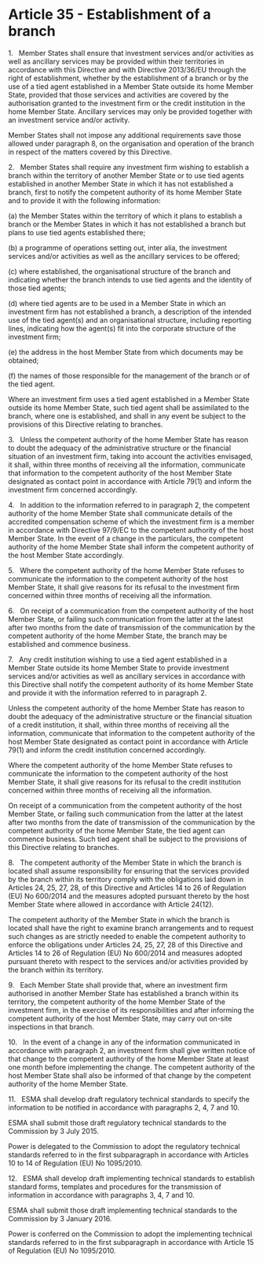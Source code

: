# Article 35 - Establishment of a branch


1.   Member States shall ensure that investment services and/or activities as well as ancillary services may be provided within their territories in accordance with this Directive and with Directive 2013/36/EU through the right of establishment, whether by the establishment of a branch or by the use of a tied agent established in a Member State outside its home Member State, provided that those services and activities are covered by the authorisation granted to the investment firm or the credit institution in the home Member State. Ancillary services may only be provided together with an investment service and/or activity.

Member States shall not impose any additional requirements save those allowed under paragraph 8, on the organisation and operation of the branch in respect of the matters covered by this Directive.

2.   Member States shall require any investment firm wishing to establish a branch within the territory of another Member State or to use tied agents established in another Member State in which it has not established a branch, first to notify the competent authority of its home Member State and to provide it with the following information:

(a) the Member States within the territory of which it plans to establish a branch or the Member States in which it has not established a branch but plans to use tied agents established there;

(b) a programme of operations setting out, inter alia, the investment services and/or activities as well as the ancillary services to be offered;

(c) where established, the organisational structure of the branch and indicating whether the branch intends to use tied agents and the identity of those tied agents;

(d) where tied agents are to be used in a Member State in which an investment firm has not established a branch, a description of the intended use of the tied agent(s) and an organisational structure, including reporting lines, indicating how the agent(s) fit into the corporate structure of the investment firm;

(e) the address in the host Member State from which documents may be obtained;

(f) the names of those responsible for the management of the branch or of the tied agent.

Where an investment firm uses a tied agent established in a Member State outside its home Member State, such tied agent shall be assimilated to the branch, where one is established, and shall in any event be subject to the provisions of this Directive relating to branches.

3.   Unless the competent authority of the home Member State has reason to doubt the adequacy of the administrative structure or the financial situation of an investment firm, taking into account the activities envisaged, it shall, within three months of receiving all the information, communicate that information to the competent authority of the host Member State designated as contact point in accordance with Article 79(1) and inform the investment firm concerned accordingly.

4.   In addition to the information referred to in paragraph 2, the competent authority of the home Member State shall communicate details of the accredited compensation scheme of which the investment firm is a member in accordance with Directive 97/9/EC to the competent authority of the host Member State. In the event of a change in the particulars, the competent authority of the home Member State shall inform the competent authority of the host Member State accordingly.

5.   Where the competent authority of the home Member State refuses to communicate the information to the competent authority of the host Member State, it shall give reasons for its refusal to the investment firm concerned within three months of receiving all the information.

6.   On receipt of a communication from the competent authority of the host Member State, or failing such communication from the latter at the latest after two months from the date of transmission of the communication by the competent authority of the home Member State, the branch may be established and commence business.

7.   Any credit institution wishing to use a tied agent established in a Member State outside its home Member State to provide investment services and/or activities as well as ancillary services in accordance with this Directive shall notify the competent authority of its home Member State and provide it with the information referred to in paragraph 2.

Unless the competent authority of the home Member State has reason to doubt the adequacy of the administrative structure or the financial situation of a credit institution, it shall, within three months of receiving all the information, communicate that information to the competent authority of the host Member State designated as contact point in accordance with Article 79(1) and inform the credit institution concerned accordingly.

Where the competent authority of the home Member State refuses to communicate the information to the competent authority of the host Member State, it shall give reasons for its refusal to the credit institution concerned within three months of receiving all the information.

On receipt of a communication from the competent authority of the host Member State, or failing such communication from the latter at the latest after two months from the date of transmission of the communication by the competent authority of the home Member State, the tied agent can commence business. Such tied agent shall be subject to the provisions of this Directive relating to branches.

8.   The competent authority of the Member State in which the branch is located shall assume responsibility for ensuring that the services provided by the branch within its territory comply with the obligations laid down in Articles 24, 25, 27, 28, of this Directive and Articles 14 to 26 of Regulation (EU) No 600/2014 and the measures adopted pursuant thereto by the host Member State where allowed in accordance with Article 24(12).

The competent authority of the Member State in which the branch is located shall have the right to examine branch arrangements and to request such changes as are strictly needed to enable the competent authority to enforce the obligations under Articles 24, 25, 27, 28 of this Directive and Articles 14 to 26 of Regulation (EU) No 600/2014 and measures adopted pursuant thereto with respect to the services and/or activities provided by the branch within its territory.

9.   Each Member State shall provide that, where an investment firm authorised in another Member State has established a branch within its territory, the competent authority of the home Member State of the investment firm, in the exercise of its responsibilities and after informing the competent authority of the host Member State, may carry out on-site inspections in that branch.

10.   In the event of a change in any of the information communicated in accordance with paragraph 2, an investment firm shall give written notice of that change to the competent authority of the home Member State at least one month before implementing the change. The competent authority of the host Member State shall also be informed of that change by the competent authority of the home Member State.

11.   ESMA shall develop draft regulatory technical standards to specify the information to be notified in accordance with paragraphs 2, 4, 7 and 10.

ESMA shall submit those draft regulatory technical standards to the Commission by 3 July 2015.

Power is delegated to the Commission to adopt the regulatory technical standards referred to in the first subparagraph in accordance with Articles 10 to 14 of Regulation (EU) No 1095/2010.

12.   ESMA shall develop draft implementing technical standards to establish standard forms, templates and procedures for the transmission of information in accordance with paragraphs 3, 4, 7 and 10.

ESMA shall submit those draft implementing technical standards to the Commission by 3 January 2016.

Power is conferred on the Commission to adopt the implementing technical standards referred to in the first subparagraph in accordance with Article 15 of Regulation (EU) No 1095/2010.
